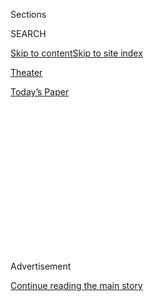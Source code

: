 <div id="app">

<div>

<div>

<div>

<div class="NYTAppHideMasthead css-1q2w90k e1suatyy0">

<div class="section css-ui9rw0 e1suatyy2">

<div class="css-eph4ug er09x8g0">

<div class="css-6n7j50">

</div>

<span class="css-1dv1kvn">Sections</span>

<div class="css-10488qs">

<span class="css-1dv1kvn">SEARCH</span>

</div>

[Skip to content](#site-content)[Skip to site
index](#site-index)

</div>

<div id="masthead-section-label" class="css-1wr3we4 eaxe0e00">

[Theater](https://www.nytimes3xbfgragh.onion/section/theater)

</div>

<div class="css-10698na e1huz5gh0">

</div>

</div>

<div id="masthead-bar-one" class="section hasLinks css-15hmgas e1csuq9d3">

<div class="css-uqyvli e1csuq9d0">

</div>

<div class="css-1uqjmks e1csuq9d1">

</div>

<div class="css-9e9ivx">

[](https://myaccount.nytimes3xbfgragh.onion/auth/login?response_type=cookie&client_id=vi)

</div>

<div class="css-1bvtpon e1csuq9d2">

[Today’s
Paper](https://www.nytimes3xbfgragh.onion/section/todayspaper)

</div>

</div>

</div>

</div>

<div data-aria-hidden="false">

<div id="site-content" data-role="main">

<div>

<div class="css-1aor85t" style="opacity:0.000000001;z-index:-1;visibility:hidden">

<div class="css-1hqnpie">

<div class="css-epjblv">

<span class="css-17xtcya">[Theater](/section/theater)</span><span class="css-x15j1o">|</span><span class="css-fwqvlz">Review:
A Smashing ‘Oklahoma\!’ Is Reborn in the Land of
Id</span>

</div>

<div class="css-k008qs">

<div class="css-1iwv8en">

<span class="css-18z7m18"></span>

<div>

</div>

</div>

<span class="css-1n6z4y">https://nyti.ms/2I2dF8p</span>

<div class="css-1705lsu">

<div class="css-4xjgmj">

<div class="css-4skfbu" data-role="toolbar" data-aria-label="Social Media Share buttons, Save button, and Comments Panel with current comment count" data-testid="share-tools">

  - 
  - 
  - 
  - 
    
    <div class="css-6n7j50">
    
    </div>

  - 
  - 

</div>

</div>

</div>

</div>

</div>

</div>

<div class="css-13pd83m">

</div>

<div id="top-wrapper" class="css-1sy8kpn">

<div id="top-slug" class="css-l9onyx">

Advertisement

</div>

[Continue reading the main
story](#after-top)

<div class="ad top-wrapper" style="text-align:center;height:100%;display:block;min-height:250px">

<div id="top" class="place-ad" data-position="top" data-size-key="top">

</div>

</div>

<div id="after-top">

</div>

</div>

<div id="sponsor-wrapper" class="css-1hyfx7x">

<div id="sponsor-slug" class="css-19vbshk">

Supported by

</div>

[Continue reading the main
story](#after-sponsor)

<div id="sponsor" class="ad sponsor-wrapper" style="text-align:center;height:100%;display:block">

</div>

<div id="after-sponsor">

</div>

</div>

Critic’s Pick

<div class="css-1vkm6nb ehdk2mb0">

# Review: A Smashing ‘Oklahoma\!’ Is Reborn in the Land of Id

</div>

<div class="css-79elbk" data-testid="photoviewer-wrapper">

<div class="css-z3e15g" data-testid="photoviewer-wrapper-hidden">

</div>

<div class="css-1a48zt4 ehw59r15" data-testid="photoviewer-children">

![<span class="css-16f3y1r e13ogyst0" data-aria-hidden="true">Damon
Daunno, left, as Curly and Rebecca Naomi Jones as Laurey in Daniel
Fish’s reimagining of the Rodgers and Hammerstein
musical.</span><span class="css-cnj6d5 e1z0qqy90" itemprop="copyrightHolder"><span class="css-1ly73wi e1tej78p0">Credit...</span><span><span>Sara
Krulwich/The New York
Times</span></span></span>](https://static01.graylady3jvrrxbe.onion/images/2019/04/07/arts/07oklahoma/merlin_152353413_727cbcf6-df8b-463d-b04f-72f63c4cb9d4-articleLarge.jpg?quality=75&auto=webp&disable=upscale)

</div>

</div>

<div class="css-170u9t6">

<div class="css-1c4e8vg">

<div class="css-83hgbf">

  - Oklahoma\!  
    **<span>NYT Critic's Pick</span>
    <span class="category">Broadway,
    </span><span class="genre"><span itemprop="genre" itemscope="" itemtype="http://schema.org/CreativeWork">Musical</span></span>
    2 hrs. and 45 min
    Closing Date: Jan. 19, 2020
    <span class="css-e2ar7o"><span itemprop="location">Circle in the
    Square,
    </span></span><span class="css-e2ar7o" itemprop="address">235 W 50th
    St.</span>
    212-239-6200

</div>

</div>

</div>

<div class="css-xt80pu e12qa4dv0">

<div class="css-18e8msd">

<div class="css-vp77d3 epjyd6m0">

<div class="css-1baulvz">

By [<span class="css-1baulvz last-byline" itemprop="name">Ben
Brantley</span>](https://www.nytimes3xbfgragh.onion/by/ben-brantley)

</div>

</div>

  - April 7,
    2019

  - 
    
    <div class="css-4xjgmj">
    
    <div class="css-d8bdto" data-role="toolbar" data-aria-label="Social Media Share buttons, Save button, and Comments Panel with current comment count" data-testid="share-tools">
    
      - 
      - 
      - 
      - 
        
        <div class="css-6n7j50">
        
        </div>
    
      - 
      - 
    
    </div>
    
    </div>

</div>

</div>

<div class="section meteredContent css-1r7ky0e" name="articleBody" itemprop="articleBody">

<div class="css-1fanzo5 StoryBodyCompanionColumn">

<div class="css-53u6y8">

How is it that the coolest new show on Broadway in 2019 is a 1943
musical usually regarded as a very square slice of American pie? The
answer arrives before the first song is over in Daniel Fish’s
wide-awake, jolting and altogether wonderful production of [“Rodgers and
Hammerstein’s Oklahoma\!,” which opened on Sunday night at the Circle in
the Square
Theater](https://oklahomabroadway.com/?gclid=EAIaIQobChMI-bj_vbO54QIViI3ICh2_HA6aEAAYASAAEgJEdvD_BwE&gclsrc=aw.ds).

“Oh, What a Beautiful Mornin’” is the title and the opening line of this
familiar number, a paean to a land of promisingly blue skies and open
spaces. But Curly, the cowboy who sings it, isn’t cushioned by the
expected lush orchestrations. Nor is the actor playing him your usual
solid slab of beefcake with a strapping tenor.

As embodied by the excellent Damon Daunno, this lad of the prairies is
wiry and wired, so full of unchanneled sexual energy you expect him to
implode. There’s the hint of a wobble in his cocky strut and voice.

Doing his best to project a confidence he doesn’t entirely feel, to the
accompaniment of a down-home guitar, he seems so palpably young. As is
often true of big boys with unsettled hormones, he also reads as just a
little dangerous.

</div>

</div>

<div class="css-1fanzo5 StoryBodyCompanionColumn">

<div class="css-53u6y8">

He’s a lot like the feisty, ever-evolving nation he’s so proud to belong
to. That would be the United States of America, then and now.

[Making his Broadway debut as a director, Mr.
Fish](https://www.nytimes3xbfgragh.onion/2019/03/27/theater/daniel-fish-oklahoma.html)
has reconceived a work often seen as a byword for can-do optimism as a
mirror for our age of doubt and anxiety. This is “Oklahoma\!” for an era
in which longstanding American legacies are being examined with newly
skeptical eyes.

Such a metamorphosis has been realized with scarcely a changed word of
Oscar Hammerstein II’s original book and lyrics. This isn’t an act of
plunder, but of reclamation. And a cozy old friend starts to seem like a
figure of disturbing — and exciting — depth and complexity.

Mr. Fish’s version isn’t the first “Oklahoma\!” to elicit the shadows
from within the play’s sunshine. Trevor Nunn and Susan Stroman’s
[interpretation for London’s National Theater of nearly two decades
ago](https://www.nytimes3xbfgragh.onion/2002/03/22/movies/theater-review-this-time-a-beautiful-mornin-with-a-dark-side.html),
while more traditionally staged, also scaled up the disquieting erotic
elements.

But this latest incarnation goes much further in digging to a core of
fraught ambivalence. To do so, it strips “Oklahoma\!” down to its
skivvies, discarding the picturesque costumes and swirling
orchestrations, and revealing a very human body that belongs to our
conflicted present as much as it did to 1943 or to 1906, the year in
which the show (based on [Lynn Riggs’s “Green Grow the
Lilacs”)](http://thislandpress.com/2014/04/30/broadways-forgotten-man/)
takes place.

</div>

</div>

<div class="css-1fanzo5 StoryBodyCompanionColumn">

<div class="css-53u6y8">

\[*What’s new onstage and off:[Sign up for our Theater Update
newsletter.](https://www.nytimes3xbfgragh.onion/newsletters/theater-update?module=inline)*\]

Laura Jellinek’s set suggests a small-town community center that might
double as a polling station, decorated with festive banners, colored
lights — and a full arsenal of guns on the walls. It’s made clear that
we the audience are part of this community. The house lights stay on for
much of the show, in a homogenizing brightness, that is occasionally and
abruptly changed for pitch darkness. (Scott Zielinski is the first-rate
lighting designer.)

There’s chili cooking on the refectory tables onstage, for the
audience’s consumption at intermission. A seven-member
hootenanny-style band sits in plain view. The well-known melodies they
play have been reimagined — by the brilliant orchestrator and arranger
Daniel Kluger — with the vernacular throb and straightforwardness of
country and western ballads.

The cast members — wearing a lot of good old, form-fitting denim (Terese
Wadden did the costumes) — are just plain folks. Singing with
conversational ease, they occasionally flirt and joke with the audience
seated on either side of the stage. We are all, it would appear, in this
together.

</div>

</div>

<div class="css-79elbk" data-testid="photoviewer-wrapper">

<div class="css-z3e15g" data-testid="photoviewer-wrapper-hidden">

</div>

<div class="css-1a48zt4 ehw59r15" data-testid="photoviewer-children">

![<span class="css-16f3y1r e13ogyst0" data-aria-hidden="true">Foreground
from left: Ali Stroker, Will Brill and James Davis in “Oklahoma\!,”
which aims to make the audience feel like it’s part of the same
community as the
performers.</span><span class="css-cnj6d5 e1z0qqy90" itemprop="copyrightHolder"><span class="css-1ly73wi e1tej78p0">Credit...</span><span>Sara
Krulwich/The New York
Times</span></span>](https://static01.graylady3jvrrxbe.onion/images/2019/04/08/arts/07oklahoma2/merlin_152353416_99a2f89b-4567-44d8-879c-276ec30c7ee3-articleLarge.jpg?quality=75&auto=webp&disable=upscale)

</div>

</div>

<div class="css-1fanzo5 StoryBodyCompanionColumn">

<div class="css-53u6y8">

Though the cast has been whittled down to 11 speaking parts (and one
dancer), the key characters are very much present. They include our
scrapping leading lovers, Curly McLain and Laurey Williams (Rebecca
Naomi Jones); their comic counterparts, Will Parker (James Davis) and
Ado Annie (Ali Stroker); that bastion of homespun wisdom and stoicism,
Aunt Eller (Mary Testa) and the womanizing peddler Ali Hakim (Will
Brill).

Oh, I almost forgot poor old Jud Fry (Patrick Vaill), the slightly,
well, weird handyman who’s sweet, in a sour way, on Laurey. Everybody
forgets Jud, or tries to. Not that this is possible, with Mr. Vaill
lending a charismatic, hungry loneliness to the part that’s guaranteed
to haunt your nightmares.

These people — in some cases nontraditionally yet always perfectly cast
— intersect much as they usually do in “Oklahoma\!” They court and
spark, fight and reunite. They also show off by picking up guitars and
microphones and dancing like prairie bacchantes. (John Heginbotham did
the spontaneous-feeling choreography.) They use household chores, like
shucking corn, to memorably annotative effect.

</div>

</div>

<div class="css-1fanzo5 StoryBodyCompanionColumn">

<div class="css-53u6y8">

Ms. Stroker’s boy-crazy, country siren-voiced Ado Annie, who rides a
wheelchair as if it were a prize bronco, and Mr. Davis’s deliciously
dumb Will emanate a blissful endorphin haze. Mr. Brill is a refreshingly
unmannered Ali Hakim, and Ms. Testa is a splendid, wryly authoritative
Aunt Eller.

But there’s an abiding tension. This is especially evident in Ms.
Jones’s affectingly wary Laurey, who regards her very different
suitors, Curly and Jud, with a confused combination of desire and
terror.

That her fears are not misplaced becomes clear in an encounter in Jud’s
dank hovel of a home. Curly sings “Pore Jud,” in which he teasingly
imagines his rival’s funeral with an ominous breathiness.

The scene occurs in darkness, with a simulcast video in black and white
of the two men face to face. (Joshua Thorson did the projection design.)
And the lines between sex and violence, already blurred in this
gun-toting universe, melt altogether.

I first saw Mr. Fish’s “Oklahoma\!” [at Bard College
in 2015](https://www.nytimes3xbfgragh.onion/2015/07/07/theater/review-oklahoma-preserves-a-classic-while-adding-punch.html),
and again [at St. Ann’s Warehouse in Brooklyn last
year.](https://www.nytimes3xbfgragh.onion/2018/10/07/theater/oklahoma-review.html)
It was an exciting work from the get-go, but it just keeps getting
better. The performances are looser and bigger; they’re Broadway-size
now, with all the infectious exuberance you expect from a great musical.

At the same time, though, this production reminds us that such raw
energy can be harnessed to different ends, for ill as well as for good.
In the earlier versions, I had problems with its truly shocking
conclusion — the scene that takes the most liberties with the original.
In its carefully retooled rendering, it’s disturbing for all the right
reasons.

The other significant change here involves the dream ballet, which in
this version begins the second act and has been newly varied and paced.
It is performed by one dancer (the exquisite Gabrielle Hamilton) with a
shaved head and a glittering T-shirt that reads “Dream Baby Dream.”

</div>

</div>

<div class="css-1fanzo5 StoryBodyCompanionColumn">

<div class="css-53u6y8">

What she does is a far cry from the same sequence as immortalized by
Agnes de Mille, the show’s legendary original choreographer. But on its
own, radically reconceptualized terms, it achieves the same effect.

As she gallops, slithers and crawls the length of the stage, casting
wondering and seductive glances at the front row, Ms. Hamilton comes to
seem like undiluted id incarnate, a force that has always been rippling
beneath the surface here.

She’s as stimulating and frightening — and as fresh — as last night’s
fever dream. So is this astonishing show.

</div>

</div>

</div>

<div>

</div>

<div>

</div>

<div>

</div>

<div>

<div id="bottom-wrapper" class="css-1ede5it">

<div id="bottom-slug" class="css-l9onyx">

Advertisement

</div>

[Continue reading the main
story](#after-bottom)

<div id="bottom" class="ad bottom-wrapper" style="text-align:center;height:100%;display:block;min-height:90px">

</div>

<div id="after-bottom">

</div>

</div>

</div>

</div>

</div>

## Site Index

<div>

</div>

## Site Information Navigation

  - [© <span>2020</span> <span>The New York Times
    Company</span>](https://help.nytimes3xbfgragh.onion/hc/en-us/articles/115014792127-Copyright-notice)

<!-- end list -->

  - [NYTCo](https://www.nytco.com/)
  - [Contact
    Us](https://help.nytimes3xbfgragh.onion/hc/en-us/articles/115015385887-Contact-Us)
  - [Work with us](https://www.nytco.com/careers/)
  - [Advertise](https://nytmediakit.com/)
  - [T Brand Studio](http://www.tbrandstudio.com/)
  - [Your Ad
    Choices](https://www.nytimes3xbfgragh.onion/privacy/cookie-policy#how-do-i-manage-trackers)
  - [Privacy](https://www.nytimes3xbfgragh.onion/privacy)
  - [Terms of
    Service](https://help.nytimes3xbfgragh.onion/hc/en-us/articles/115014893428-Terms-of-service)
  - [Terms of
    Sale](https://help.nytimes3xbfgragh.onion/hc/en-us/articles/115014893968-Terms-of-sale)
  - [Site
    Map](https://spiderbites.nytimes3xbfgragh.onion)
  - [Help](https://help.nytimes3xbfgragh.onion/hc/en-us)
  - [Subscriptions](https://www.nytimes3xbfgragh.onion/subscription?campaignId=37WXW)

</div>

</div>

</div>

</div>
